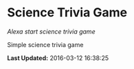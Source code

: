 # Science Trivia Game
*Alexa start science trivia game*

Simple science trivia game

**Last Updated:** 2016-03-12 16:38:25